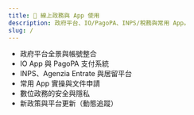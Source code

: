 ```yaml
---
title: 🧾 線上政務與 App 使用
description: 政府平台、IO/PagoPA、INPS/稅務與常用 App。
slug: /
---
```


- 政府平台全景與帳號整合
- IO App 與 PagoPA 支付系統
- INPS、Agenzia Entrate 與居留平台
- 常用 App 實操與文件申請
- 數位政務的安全與隱私
- 新政策與平台更新（動態追蹤）
